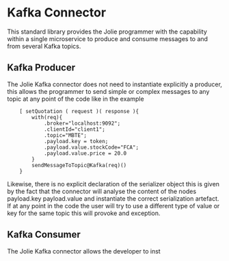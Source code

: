 # Kafka Connector

This standard library provides the Jolie programmer with the capability within a single microservice to produce and consume messages to and from several Kafka topics.

## Kafka Producer

The Jolie Kafka connector does not need to instantiate explicitly a producer, this allows the programmer to send simple or complex messages to any topic at any point of the code like in the example

```jolie
    [ setQuotation ( request )( response ){
        with(req){
            .broker="localhost:9092";
            .clientId="client1";
            .topic="MBTE";
            .payload.key = token;
            .payload.value.stockCode="FCA";
            .payload.value.price = 20.0
        }
        sendMessageToTopic@Kafka(req)()
    }
```
Likewise, there is no explicit declaration of the serializer object this is given by the fact that the connector will analyse the content of the nodes payload.key payload.value and instantiate the correct serialization artefact.
If at any point in the code the user will try to use a different type of value or key for the same topic this will provoke and exception.

## Kafka Consumer

The Jolie Kafka connector allows the developer to  inst





